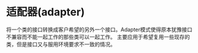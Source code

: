 # 适配器(adapter)
将一个类的接口转换成客户希望的另外一个接口。Adapter模式使得原本犹豫接口不兼容而不能一起工作的那些类可以一起工作。
主要应用于希望复用一些现存的类，但是接口又与服用环境要求不一致的情况。
